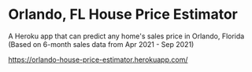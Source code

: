 # Orlando, FL House Price Estimator
A Heroku app that can predict any home's sales price in Orlando, Florida
(Based on 6-month sales data from Apr 2021 - Sep 2021)

https://orlando-house-price-estimator.herokuapp.com/
